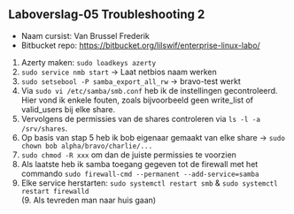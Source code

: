 ## Laboverslag-05 Troubleshooting 2

- Naam cursist: Van Brussel Frederik
- Bitbucket repo: https://bitbucket.org/lilswif/enterprise-linux-labo/


1. Azerty maken: ```sudo loadkeys azerty``` <br/>
3. ```sudo service nmb start``` -> Laat netbios naam werken <br/>
4. ```sudo setsebool -P samba_export_all_rw``` -> bravo-test werkt <br/>
5. Via ```sudo vi /etc/samba/smb.conf``` heb ik de instellingen gecontroleerd. Hier vond ik enkele fouten, zoals bijvoorbeeld geen write_list of valid_users bij elke share.  <br/>
5. Vervolgens de permissies van de shares controleren via ```ls -l -a /srv/shares```. <br/>
6. Op basis van stap 5 heb ik bob eigenaar gemaakt van elke share -> ```sudo chown bob alpha/bravo/charlie/...``` <br/>
7. ```sudo chmod -R xxx``` om dan de juiste permissies te voorzien <br/>
7. Als laatste heb ik samba toegang gegeven tot de firewall met het commando ```sudo firewall-cmd --permanent --add-service=samba``` <br/>
8. Elke service herstarten: ```sudo systemctl restart smb``` & ```sudo systemctl restart firewalld``` <br/>
(9. Als tevreden man naar huis gaan)
